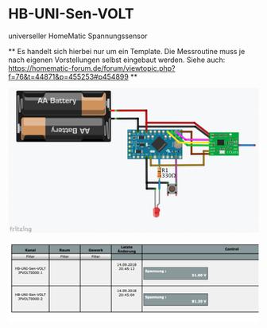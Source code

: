 # HB-UNI-Sen-VOLT
universeller HomeMatic Spannungssensor

** Es handelt sich hierbei nur um ein Template. Die Messroutine muss je nach eigenen Vorstellungen selbst eingebaut werden. Siehe auch: https://homematic-forum.de/forum/viewtopic.php?f=76&t=44871&p=455253#p454899 **

![wiring](Images/wiring.png)

![bedienung](Images/CCU_Bedienung.png)

